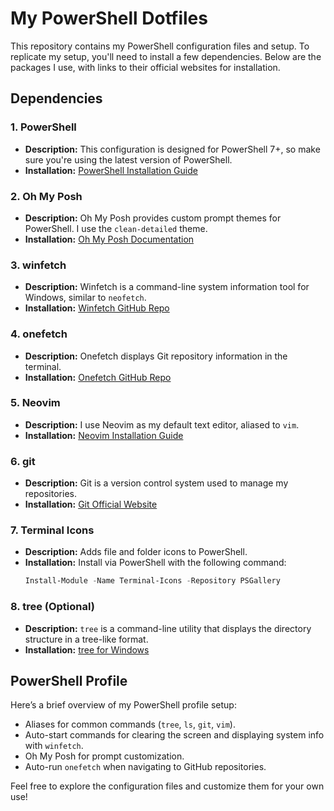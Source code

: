 
# My PowerShell Dotfiles

This repository contains my PowerShell configuration files and setup. To replicate my setup, you'll need to install a few dependencies. Below are the packages I use, with links to their official websites for installation.

## Dependencies

### 1. **PowerShell**
- **Description:** This configuration is designed for PowerShell 7+, so make sure you're using the latest version of PowerShell.
- **Installation:** [PowerShell Installation Guide](https://aka.ms/install-powershell)

### 2. **Oh My Posh**
- **Description:** Oh My Posh provides custom prompt themes for PowerShell. I use the `clean-detailed` theme.
- **Installation:** [Oh My Posh Documentation](https://ohmyposh.dev/docs/installation)

### 3. **winfetch**
- **Description:** Winfetch is a command-line system information tool for Windows, similar to `neofetch`.
- **Installation:** [Winfetch GitHub Repo](https://github.com/kiedtl/winfetch)

### 4. **onefetch**
- **Description:** Onefetch displays Git repository information in the terminal.
- **Installation:** [Onefetch GitHub Repo](https://github.com/o2sh/onefetch)

### 5. **Neovim**
- **Description:** I use Neovim as my default text editor, aliased to `vim`.
- **Installation:** [Neovim Installation Guide](https://neovim.io)

### 6. **git**
- **Description:** Git is a version control system used to manage my repositories.
- **Installation:** [Git Official Website](https://git-scm.com/)

### 7. **Terminal Icons**
- **Description:** Adds file and folder icons to PowerShell.
- **Installation:** Install via PowerShell with the following command:
  ```powershell
  Install-Module -Name Terminal-Icons -Repository PSGallery
  ```

### 8. **tree (Optional)**
- **Description:** `tree` is a command-line utility that displays the directory structure in a tree-like format.
- **Installation:** [tree for Windows](https://gnuwin32.sourceforge.net/packages/tree.htm)

## PowerShell Profile

Here’s a brief overview of my PowerShell profile setup:
- Aliases for common commands (`tree`, `ls`, `git`, `vim`).
- Auto-start commands for clearing the screen and displaying system info with `winfetch`.
- Oh My Posh for prompt customization.
- Auto-run `onefetch` when navigating to GitHub repositories.

Feel free to explore the configuration files and customize them for your own use!
